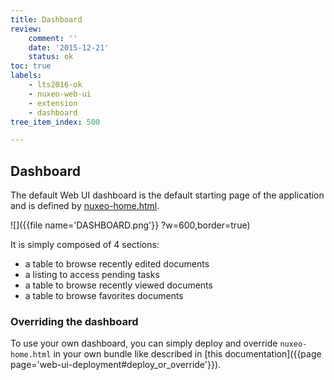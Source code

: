```yaml
---
title: Dashboard
review:
    comment: ''
    date: '2015-12-21'
    status: ok
toc: true
labels:
    - lts2016-ok
    - nuxeo-web-ui
    - extension
    - dashboard
tree_item_index: 500

---
```

## Dashboard

The default Web UI dashboard is the default starting page of the application and is defined by [nuxeo-home.html](https://github.com/nuxeo/nuxeo-web-ui/blob/0.8/elements/nuxeo-home.html).

![]({{file name='DASHBOARD.png'}} ?w=600,border=true)

It is simply composed of 4 sections:
 - a table to browse recently edited documents
 - a listing to access pending tasks
 - a table to browse recently viewed documents
 - a table to browse favorites documents

### Overriding the dashboard

To use your own dashboard, you can simply deploy and override `nuxeo-home.html` in your own bundle like described in [this documentation]({{page page='web-ui-deployment#deploy_or_override'}}).
